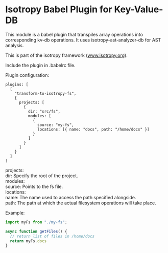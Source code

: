 Isotropy Babel Plugin for Key-Value-DB
======================================
This module is a babel plugin that transpiles array operations into
corresponding kv-db operations.
It uses isotropy-ast-analyzer-db for AST analysis.

This is part of the isotropy framework (www.isotropy.org).

Include the plugin in .babelrc file.

Plugin configuration:
```
plugins: [
  [
    "transform-to-isotropy-fs",
    {
      projects: [
        {
          dir: "src/fs",
          modules: [
            {
              source: "my-fs",
              locations: [{ name: "docs", path: "/home/docs" }]
            }
          ]
        }
      ]
    }
  ]
]
```
projects:  
dir: Specify the root of the project.  
modules:  
source: Points to the fs file.  
locations:  
name: The name used to access the path specified alongside.  
path: The path at which the actual filesystem operations will take place.  

Example:
```javascript
import myFs from "./my-fs";

async function getFiles() {
  // return list of files in /home/docs
  return myFs.docs
}
```
